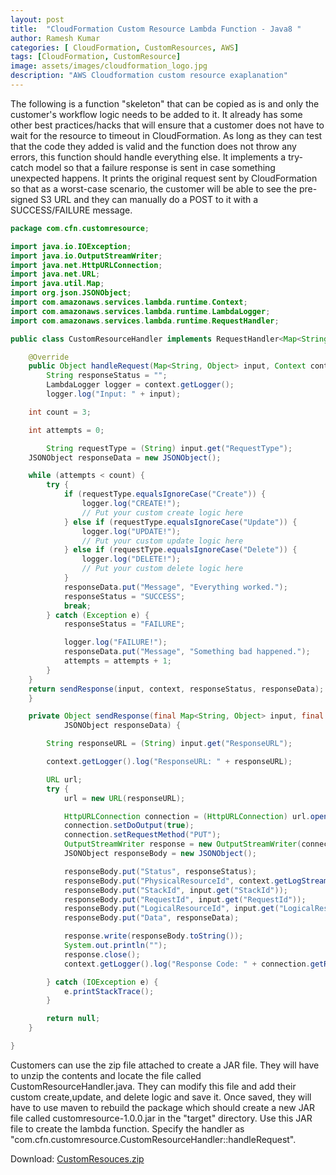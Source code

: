 ```yaml
---
layout: post
title:  "CloudFormation Custom Resource Lambda Function - Java8 "
author: Ramesh Kumar
categories: [ CloudFormation, CustomResources, AWS]
tags: [CloudFormation, CustomResource]
image: assets/images/cloudformation_logo.jpg
description: "AWS Cloudformation custom resource exaplanation"
---
```

The following is a function "skeleton" that can be copied as is and only the customer's workflow logic needs to be added to it. It already has some other best practices/hacks that will ensure that a customer does not have to wait for the resource to timeout in CloudFormation. As long as they can test that the code they added is valid and the function does not throw any errors, this function should handle everything else. It implements a try-catch model so that a failure response is sent in case something unexpected happens. It prints the original request sent by CloudFormation so that as a worst-case scenario, the customer will be able to see the pre-signed S3 URL and they can manually do a POST to it with a SUCCESS/FAILURE message.

```java
package com.cfn.customresource;

import java.io.IOException;
import java.io.OutputStreamWriter;
import java.net.HttpURLConnection;
import java.net.URL;
import java.util.Map;
import org.json.JSONObject;
import com.amazonaws.services.lambda.runtime.Context;
import com.amazonaws.services.lambda.runtime.LambdaLogger;
import com.amazonaws.services.lambda.runtime.RequestHandler;

public class CustomResourceHandler implements RequestHandler<Map<String, Object>, Object> {

	@Override
	public Object handleRequest(Map<String, Object> input, Context context) {
		String responseStatus = "";
		LambdaLogger logger = context.getLogger();
		logger.log("Input: " + input);

    int count = 3;

    int attempts = 0;

		String requestType = (String) input.get("RequestType");
    JSONObject responseData = new JSONObject();

    while (attempts < count) {
		try {
			if (requestType.equalsIgnoreCase("Create")) {
				logger.log("CREATE!");
				// Put your custom create logic here
			} else if (requestType.equalsIgnoreCase("Update")) {
				logger.log("UPDATE!");
				// Put your custom update logic here
			} else if (requestType.equalsIgnoreCase("Delete")) {
				logger.log("DELETE!");
				// Put your custom delete logic here
			}
			responseData.put("Message", "Everything worked.");
			responseStatus = "SUCCESS";
			break;
		} catch (Exception e) {
			responseStatus = "FAILURE";

			logger.log("FAILURE!");
			responseData.put("Message", "Something bad happened.");
			attempts = attempts + 1;
		}
	}
    return sendResponse(input, context, responseStatus, responseData);
	}

	private Object sendResponse(final Map<String, Object> input, final Context context, final String responseStatus,
			JSONObject responseData) {

		String responseURL = (String) input.get("ResponseURL");

		context.getLogger().log("ResponseURL: " + responseURL);

		URL url;
		try {
			url = new URL(responseURL);

			HttpURLConnection connection = (HttpURLConnection) url.openConnection();
			connection.setDoOutput(true);
			connection.setRequestMethod("PUT");
			OutputStreamWriter response = new OutputStreamWriter(connection.getOutputStream());
			JSONObject responseBody = new JSONObject();

			responseBody.put("Status", responseStatus);
			responseBody.put("PhysicalResourceId", context.getLogStreamName());
			responseBody.put("StackId", input.get("StackId"));
			responseBody.put("RequestId", input.get("RequestId"));
			responseBody.put("LogicalResourceId", input.get("LogicalResourceId"));
			responseBody.put("Data", responseData);

			response.write(responseBody.toString());
			System.out.println("");
			response.close();
			context.getLogger().log("Response Code: " + connection.getResponseCode());

		} catch (IOException e) {
			e.printStackTrace();
		}

		return null;
	}

}
```
Customers can use the zip file attached to create a JAR file. They will have to unzip the contents and locate the file called CustomResourceHandler.java. They can modify this file and add their custom create,update, and delete logic and save it. Once saved, they will have to use maven to rebuild the package which should create a new JAR file called customresource-1.0.0.jar in the "target" directory. Use this JAR file to create the lambda function. Specify the handler as "com.cfn.customresource.CustomResourceHandler::handleRequest".

Download: [CustomResouces.zip](http://CustomResource.zip)
